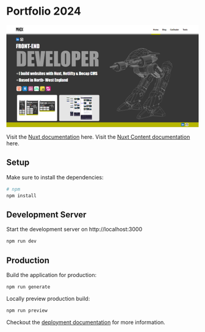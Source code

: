 # Portfolio 2024

![A sceenshot of this repo when sucessfully built](https://github.com/mrhorrocks/mrhorrocks.github.io/blob/main/img/portfolio-2024-screenshot.png?raw=true "mhox.net")

Visit the [Nuxt documentation](https://nuxt.com/) here.
Visit the [Nuxt Content documentation](https://content.nuxt.com/) here.

## Setup

Make sure to install the dependencies:

```bash
# npm
npm install
```

## Development Server

Start the development server on http://localhost:3000

```bash
npm run dev
```

## Production

Build the application for production:

```bash
npm run generate
```

Locally preview production build:

```bash
npm run preview
```

Checkout the [deployment documentation](https://nuxt.com/docs/getting-started/deployment) for more information.
